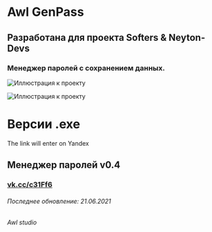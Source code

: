 # Awl GenPass
## Разработана для проекта Softers & Neyton-Devs 
### Менеджер паролей с сохранением данных.
![Иллюстрация к проекту](https://habrastorage.org/webt/5v/4f/-6/5v4f-66time2-pwekgwjgroft88.png)

![Иллюстрация к проекту](https://habrastorage.org/webt/gs/dw/ql/gsdwql8vuap1pd0zgsdhlyyzsea.png)

# Версии .exe 
The link will enter on Yandex
## Менеджер паролей v0.4
 ### [vk.cc/c31Ff6](https://vk.cc/c31Ff6)


###### Последнее обновление: 21.06.2021
###### Awl studio
